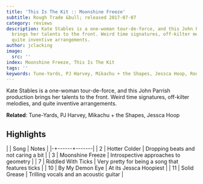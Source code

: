 ```yaml
---
title: 'This Is The Kit :: Moonshine Freeze'
subtitle: Rough Trade &bull; released 2017-07-07
category: reviews
description: Kate Stables is a one-woman tour-de-force, and this John Parrish production
  brings her talents to the front. Weird time signatures, off-kilter melodies, and
  quite inventive arrangements.
author: jclacking
image:
  src: ''
index: Moonshine Freeze, This Is The Kit
tags: ''
keywords: Tune-Yards, PJ Harvey, Mikachu + the Shapes, Jessca Hoop, Rough Trade
---
```

Kate Stables is a one-woman tour-de-force, and this John Parrish production brings her talents to the front. Weird time signatures, off-kilter melodies, and quite inventive arrangements.<!--more-->

**Related**: Tune-Yards, PJ Harvey, Mikachu + the Shapes, Jessca Hoop

## Highlights

| | Song | Notes |
|-+------+-------|
| 2 | Hotter Colder | Dropping beats and not caring a bit |
| 3 | Moonshine Freeze | Introspective approaches to geometry |
| 7 | Riddled With Ticks | Very pretty for being a song that features ticks |
| 10 | By My Demon Eye | At its Jessca Hoopiest |
| 11 | Solid Grease | Trilling vocals and an acoustic guitar |

